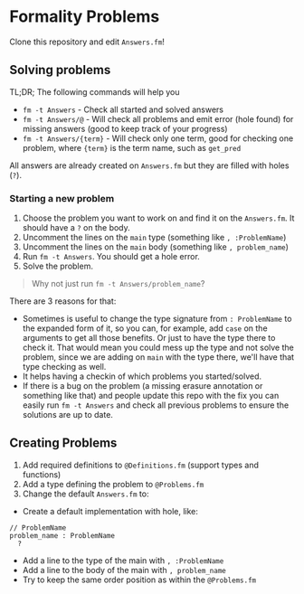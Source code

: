 # Formality Problems

Clone this repository and edit `Answers.fm`!

## Solving problems

TL;DR; The following commands will help you
- `fm -t Answers` - Check all started and solved answers
- `fm -t Answers/@` - Will check all problems and emit error (hole found) for missing answers (good to keep track of your progress)
- `fm -t Answers/{term}` - Will check only one term, good for checking one problem, where `{term}` is the term name, such as `get_pred`

All answers are already created on `Answers.fm` but they are filled with holes (`?`).

### Starting a new problem

1. Choose the problem you want to work on and find it on the `Answers.fm`. It should have a `?` on the body.
2. Uncomment the lines on the `main` type (something like `, :ProblemName`)
3. Uncomment the lines on the `main` body (something like `, problem_name`)
4. Run `fm -t Answers`. You should get a hole error.
5. Solve the problem.

> Why not just run `fm -t Answers/problem_name`?

There are 3 reasons for that:

- Sometimes is useful to change the type signature from `: ProblemName` to the expanded form of it, so you can, for example, add `case` on the arguments to get all those benefits. Or just to have the type there to check it. That would mean you could mess up the type and not solve the problem, since we are adding on `main` with the type there, we'll have that type checking as well.
- It helps having a checkin of which problems you started/solved.
- If there is a bug on the problem (a missing erasure annotation or something like that) and people update this repo with the fix you can easily run `fm -t Answers` and check all previous problems to ensure the solutions are up to date.

## Creating Problems

1. Add required definitions to `@Definitions.fm` (support types and functions)
2. Add a type defining the problem to `@Problems.fm`
3. Change the default `Answers.fm` to:
  - Create a default implementation with hole, like:
  ```
  // ProblemName
  problem_name : ProblemName
    ?
  ```
  - Add a line to the type of the main with `, :ProblemName`
  - Add a line to the body of the main with `, problem_name`
  - Try to keep the same order position as within the `@Problems.fm`